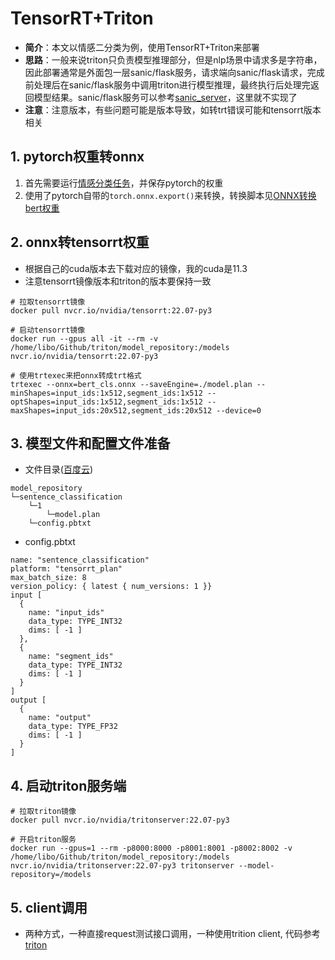 # TensorRT+Triton
- **简介**：本文以情感二分类为例，使用TensorRT+Triton来部署
- **思路**：一般来说triton只负责模型推理部分，但是nlp场景中请求多是字符串，因此部署通常是外面包一层sanic/flask服务，请求端向sanic/flask请求，完成前处理后在sanic/flask服务中调用triton进行模型推理，最终执行后处理完返回模型结果。sanic/flask服务可以参考[sanic_server](https://github.com/Tongjilibo/bert4torch/tree/master/examples/serving/sanic_server)，这里就不实现了
- **注意**：注意版本，有些问题可能是版本导致，如转trt错误可能和tensorrt版本相关

## 1. pytorch权重转onnx
1. 首先需要运行[情感分类任务](https://github.com/Tongjilibo/bert4torch/blob/master/examples/sentence_classfication/task_sentiment_classification.py)，并保存pytorch的权重
2. 使用了pytorch自带的`torch.onnx.export()`来转换，转换脚本见[ONNX转换bert权重](https://github.com/Tongjilibo/bert4torch/blob/master/examples/serving/task_bert_cls_onnx.py)

## 2. onnx转tensorrt权重
- 根据自己的cuda版本去下载对应的镜像，我的cuda是11.3
- 注意tensorrt镜像版本和triton的版本要保持一致
```shell
# 拉取tensorrt镜像
docker pull nvcr.io/nvidia/tensorrt:22.07-py3

# 启动tensorrt镜像
docker run --gpus all -it --rm -v /home/libo/Github/triton/model_repository:/models nvcr.io/nvidia/tensorrt:22.07-py3

# 使用trtexec来把onnx转成trt格式
trtexec --onnx=bert_cls.onnx --saveEngine=./model.plan --minShapes=input_ids:1x512,segment_ids:1x512 --optShapes=input_ids:1x512,segment_ids:1x512 --maxShapes=input_ids:20x512,segment_ids:20x512 --device=0
```

## 3. 模型文件和配置文件准备
- 文件目录([百度云](https://pan.baidu.com/s/1fZbzd8zRA2tciK47tjdgAQ?pwd=nizv))
```shell
model_repository
└─sentence_classification
    └─1
        └─model.plan
    └─config.pbtxt
```

- config.pbtxt
```text
name: "sentence_classification"
platform: "tensorrt_plan"
max_batch_size: 8
version_policy: { latest { num_versions: 1 }}
input [
  {
    name: "input_ids"
    data_type: TYPE_INT32
    dims: [ -1 ]
  },
  {
    name: "segment_ids"
    data_type: TYPE_INT32
    dims: [ -1 ]
  }
]
output [
  {
    name: "output"
    data_type: TYPE_FP32
    dims: [ -1 ]
  }
]
```


## 4. 启动triton服务端
```shell
# 拉取triton镜像
docker pull nvcr.io/nvidia/tritonserver:22.07-py3

# 开启triton服务
docker run --gpus=1 --rm -p8000:8000 -p8001:8001 -p8002:8002 -v /home/libo/Github/triton/model_repository:/models nvcr.io/nvidia/tritonserver:22.07-py3 tritonserver --model-repository=/models
```

## 5. client调用
- 两种方式，一种直接request测试接口调用，一种使用trition client, 代码参考[triton](https://github.com/Tongjilibo/bert4torch/tree/master/examples/serving/triton/)